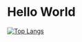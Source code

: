 # Hello World

[![Top Langs](https://github-readme-stats.vercel.app/api/top-langs/?username=EliasSelenius&theme=radical)](https://github.com/anuraghazra/github-readme-stats)
